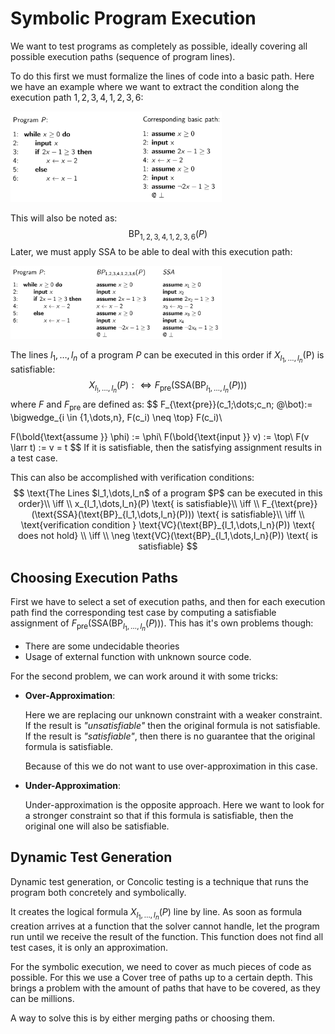 # Symbolic Program Execution

We want to test programs as completely as possible, ideally covering all possible execution paths (sequence of program lines). 

To do this first we must formalize the lines of code into a basic path. Here we have an example where we want to extract the condition along the execution path $1,2,3,4,1,2,3,6$:

<img src="Resources/08 - Symbolic Program Execution/image-20210419165052209.png" alt="image-20210419165052209" style="zoom:33%;" />

This will also be noted as:
$$
\text{BP}_{1,2,3,4,1,2,3,6}(P)
$$
Later, we must apply SSA to be able to deal with this execution path:

<img src="Resources/08 - Symbolic Program Execution/image-20210419165331751.png" alt="image-20210419165331751" style="zoom:33%;" />

The lines $l_1,\dots,l_n$ of a program $P$ can be executed in this order if $X_{l_1,\dots,l_n}$(P) is satisfiable:
$$
X_{l_!,\dots,l_n}(P):\iff F_{\text{pre}}(\text{SSA}(\text{BP}_{l_1,\dots,l_n}(P)))
$$
where $F$ and $F_{\text{pre }}$ are defined as:
$$
F_{\text{pre}}(c_1;\dots;c_n; @\bot):= \bigwedge_{i \in \{1,\dots,n\}, F(c_i) \neq \top} F(c_i)\\

F(\bold{\text{assume }} \phi) := \phi\\
F(\bold{\text{input }} v) := \top\\
F(v \larr t) := v = t
$$
If it is satisfiable, then the satisfying assignment results in a test case.

This can also be accomplished with verification conditions:
$$
\text{The Lines $l_1,\dots,l_n$ of a program $P$ can be executed in this order}\\
\iff \\
x_{l_1,\dots,l_n}(P) \text{ is satisfiable}\\
\iff \\
F_{\text{pre}}(\text{SSA}(\text{BP}_{l_1,\dots,l_n}(P))) \text{ is satisfiable}\\
\iff \\
\text{verification condition } \text{VC}(\text{BP}_{l_1,\dots,l_n}(P)) \text{ does not hold} \\
\iff \\
\neg \text{VC}(\text{BP}_{l_1,\dots,l_n}(P)) \text{ is satisfiable}
$$

 ## Choosing Execution Paths

First we have to select a set of execution paths, and then for each execution path find the corresponding test case by computing a satisfiable assignment of $F_{\text{pre}}(\text{SSA}(\text{BP}_{l_1,\dots,l_n}(P)))$. This has it's own problems though:

- There are some undecidable theories
- Usage of external function with unknown source code.

For the second problem, we can work around it with some tricks:

- **Over-Approximation**:

  Here we are replacing our unknown constraint with a weaker constraint. If the result is *"unsatisfiable"* then the original formula is not satisfiable. If the result is *"satisfiable"*, then there is no guarantee that the original formula is satisfiable. 

  Because of this we do not want to use over-approximation in this case.

- **Under-Approximation**:

  Under-approximation is the opposite approach. Here we want to look for a stronger constraint so that if this formula is satisfiable, then the original one will also be satisfiable.

## Dynamic Test Generation

Dynamic test generation, or Concolic testing is a technique that runs the program both concretely and symbolically.

It creates the logical formula $X_{l_1,\dots,l_n}(P)$ line by line. As soon as formula creation arrives at a function that the solver cannot handle, let the program run until we receive the result of the function. This function does not find all test cases, it is only an approximation.

For the symbolic execution, we need to cover as much pieces of code as possible. For this we use a Cover tree of paths up to a certain depth. This brings a problem with the amount of paths that have to be covered, as they can be millions.

A way to solve this is by either merging paths or choosing them.